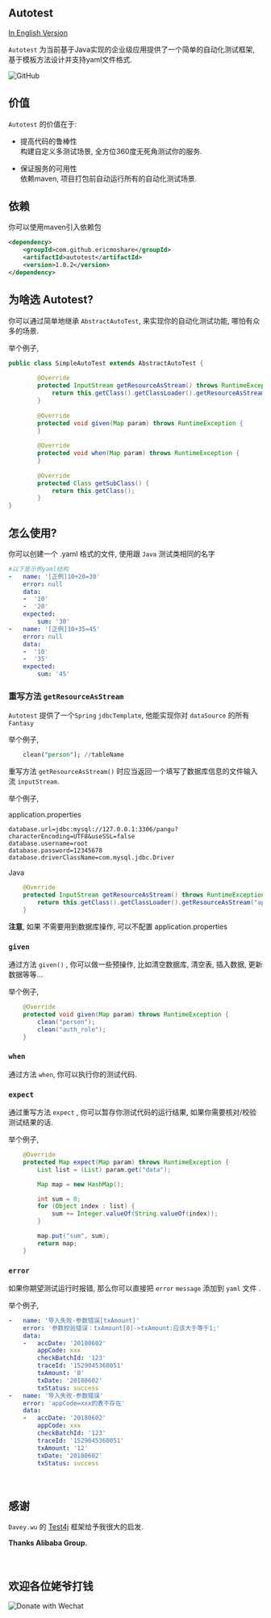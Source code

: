 Autotest
-----

[In English Version](README.md)

`Autotest` 为当前基于Java实现的企业级应用提供了一个简单的自动化测试框架, 基于模板方法设计并支持yaml文件格式.

![GitHub][demo]


## 价值

`Autotest` 的价值在于:
- 提高代码的鲁棒性<br/>
  构建自定义多测试场景, 全方位360度无死角测试你的服务.
 

- 保证服务的可用性<br/>
  依赖maven, 项目打包前自动运行所有的自动化测试场景.



## 依赖
你可以使用maven引入依赖包

```xml
<dependency>
    <groupId>com.github.ericmoshare</groupId>
    <artifactId>autotest</artifactId>
    <version>1.0.2</version>
</dependency>

```

## 为啥选 Autotest?

你可以通过简单地继承 `AbstractAutoTest`, 来实现你的自动化测试功能, 哪怕有众多的场景.

举个例子, 

```java
public class SimpleAutoTest extends AbstractAutoTest {
    
        @Override
        protected InputStream getResourceAsStream() throws RuntimeException {
            return this.getClass().getClassLoader().getResourceAsStream("application.properties");
        }
    
        @Override
        protected void given(Map param) throws RuntimeException {
        }
    
        @Override
        protected void when(Map param) throws RuntimeException {
        }
   
        @Override
        protected Class getSubClass() {
            return this.getClass();
        }
}
```


## 怎么使用?

你可以创建一个 .yaml 格式的文件, 使用跟 `Java` 测试类相同的名字

```yaml
#以下是示例yaml结构
-   name: '[正例]10+20=30'
    error: null
    data:
    -  '10'
    -  '20'
    expected:
        sum: '30'
-   name: '[正例]10+35=45'
    error: null
    data:
    -  '10'
    -  '35'
    expected:
        sum: '45'


```


### 重写方法 `getResourceAsStream`

`Autotest` 提供了一个`Spring` `jdbcTemplate`, 他能实现你对 `dataSource` 的所有 `Fantasy`

举个例子, 

```sql
    clean("person"); //tableName
```

重写方法 `getResourceAsStream()` 时应当返回一个填写了数据库信息的文件输入流 `inputStream`.

举个例子, 

application.properties
```properties
database.url=jdbc:mysql://127.0.0.1:3306/pangu?characterEncoding=UTF8&useSSL=false
database.username=root
database.password=12345678
database.driverClassName=com.mysql.jdbc.Driver
```

Java

```java
    @Override
    protected InputStream getResourceAsStream() throws RuntimeException {
        return this.getClass().getClassLoader().getResourceAsStream("application.properties");
    }

```

**注意**, 如果 不需要用到数据库操作, 可以不配置 application.properties


### `given`

通过方法 `given()` , 你可以做一些预操作, 比如清空数据库, 清空表, 插入数据, 更新数据等等...

举个例子, 

```java
    @Override
    protected void given(Map param) throws RuntimeException {
        clean("person");
        clean("auth_role");
    }

```


### `when`

通过方法 `when`, 你可以执行你的测试代码.


### `expect`
通过重写方法  `expect` , 你可以暂存你测试代码的运行结果, 如果你需要核对/校验测试结果的话.

举个例子, 

```java
    @Override
    protected Map expect(Map param) throws RuntimeException {
        List list = (List) param.get("data");

        Map map = new HashMap();

        int sum = 0;
        for (Object index : list) {
            sum += Integer.valueOf(String.valueOf(index));
        }

        map.put("sum", sum);
        return map;
    }

```


### `error`

如果你期望测试运行时报错, 那么你可以直接把 `error` `message` 添加到 `yaml` 文件 .

举个例子, 

```yaml
-   name: '导入失败-参数错误[txAmount]'
    error: '参数校验错误：txAmount[0]->txAmount:应该大于等于1;'
    data:
    -   accDate: '20180602'
        appCode: xxx
        checkBatchId: '123'
        traceId: '1529045360051'
        txAmount: '0'
        txDate: '20180602'
        txStatus: success
-   name: '导入失败-参数错误'
    error: 'appCode=xxx的表不存在'
    data:
    -   accDate: '20180602'
        appCode: xxx
        checkBatchId: '123'
        traceId: '1529045360051'
        txAmount: '12'
        txDate: '20180602'
        txStatus: success

```



<br/>

## 感谢
 `Davey.wu` 的 [Test4j][test4j] 框架给予我很大的启发.
 
**Thanks Alibaba Group.**

<br/>

## 欢迎各位姥爷打钱
![Donate with Wechat][donate]



[test4j]: https://github.com/test4j/test4j
[demo]: https://github.com/ericmoshare/autotest/blob/master/src/main/resources/screenshots/demo1.gif
[donate]: https://github.com/ericmoshare/autotest/blob/master/src/main/resources/screenshots/donate.JPG




